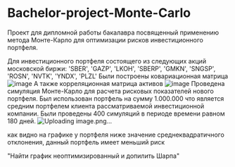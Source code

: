 # Bachelor-project-Monte-Carlo
Проект для дипломной работы бакалавра посвященный применению метода Монте-Карло для оптимизации рисков инвестиционного портфеля.

Для инвестиционного портфеля состоящего из следующих акций московской биржи: 'SBER', 'GAZP', 'LKOH', 'SBERP', 'GMKN', 'SNGSP', 'ROSN', 'NVTK', 'YNDX', 'PLZL'
Были построены ковариационная матрица
![image](https://github.com/GlebIsrailevich/Bachelor-project-Monte-Carlo/assets/109220001/0d9aaf06-785e-45fb-aec7-bd1637cc6c61)
А также корреляционная матрица активов
![image](https://github.com/GlebIsrailevich/Bachelor-project-Monte-Carlo/assets/109220001/d9b8667c-ffdc-4e29-91cc-fd5e181229bf)
Проведена симуляция Монте-Карло для расчета рисковых показателей нового портфеля. Был использован портфель на сумму 1.000.000 что является средним портфелем клиента рассматриваемой инвестиционной компании.
Были проведены 400 симуляций в периоде времени равном 180 дней. 
![Uploading image.png…]()

как видно на графике у портфеля ниже значение среднеквадратичного отклонения, данный портфель имеет меньший риск

"Найти график неоптимизированный и допилить Шарпа"
